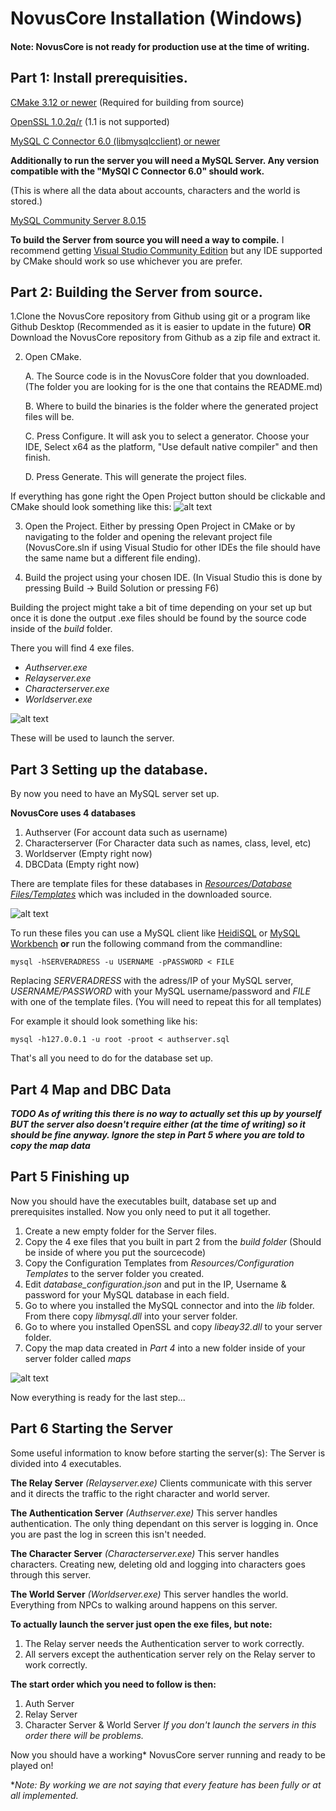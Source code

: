 # NovusCore Installation (Windows)

#### Note: NovusCore is not ready for production use at the time of writing.

## Part 1: Install prerequisities.

[CMake 3.12 or newer](https://cmake.org/download/)
(Required for building from source)

[OpenSSL 1.0.2q/r](http://slproweb.com/products/Win32OpenSSL.html)
(1.1 is not supported)

[MySQL C Connector 6.0 (libmysqlcclient) or newer](https://dev.mysql.com/downloads/connector/c/)

**Additionally to run the server you will need a MySQL Server. Any version compatible with the "MySQl C Connector 6.0" should work.**

(This is where all the data about accounts, characters and the world is stored.)

[MySQL Community Server 8.0.15](https://dev.mysql.com/downloads/mysql/)

**To build the Server from source you will need a way to compile.**
I recommend getting [Visual Studio Community Edition](https://visualstudio.microsoft.com/) but any IDE supported by CMake should work so use whichever you are prefer.

## Part 2: Building the Server from source.

1.Clone the NovusCore repository from Github using git or a program like Github Desktop (Recommended as it is easier to update in the future) **OR** Download the NovusCore repository from Github as a zip file and extract it.

2. Open CMake.

	A. The Source code is in the NovusCore folder that you downloaded. (The folder you are looking for is the one that contains the README.md)
  
	B. Where to build the binaries is the folder where the generated project files will be.
  
	C. Press Configure. It will ask you to select a generator. Choose your IDE, Select x64 as the platform, "Use default native compiler" and then finish.
	
	D. Press Generate. This will generate the project files.
	
If everything has gone right the Open Project button should be clickable and CMake should look something like this:
![alt text](https://i.imgur.com/5akkUtr.png "CMake Result")

3. Open the Project. Either by pressing Open Project in CMake or by navigating to the folder and opening the relevant project file (NovusCore.sln if using Visual Studio for other IDEs the file should have the same name but a different file ending).

4. Build the project using your chosen IDE. (In Visual Studio this is done by pressing Build -> Build Solution or pressing F6)

Building the project might take a bit of time depending on your set up but once it is done the output .exe files should be found by the source code inside of the *build* folder.

There you will find 4 exe files.
- *Authserver.exe*
- *Relayserver.exe*
- *Characterserver.exe*
- *Worldserver.exe*

![alt text](https://i.imgur.com/wWaK98L.png "Exe files")

These will be used to launch the server.
## Part 3 Setting up the database.
By now you need to have an MySQL server set up.

**NovusCore uses 4 databases**
1. Authserver
(For account data such as username)
2. Characterserver
(For Character data such as names, class, level, etc)
3. Worldserver
(Empty right now)
4. DBCData
(Empty right now)

There are template files for these databases in [*Resources/Database Files/Templates*](https://github.com/novuscore/NovusCore/tree/master/resources/Database%20Files/Templates) which was included in the downloaded source.

![alt text](https://i.imgur.com/dehUFcs.png "Template Files")

To run these files you can use a MySQL client like [HeidiSQL](https://www.heidisql.com/download.php) or [MySQL Workbench](https://www.mysql.com/products/workbench/) **or** run the following command from the commandline:

```mysql -hSERVERADRESS -u USERNAME -pPASSWORD < FILE```

Replacing *SERVERADRESS* with the adress/IP of your MySQL server, *USERNAME/PASSWORD* with your MySQL username/password and *FILE* with one of the template files. (You will need to repeat this for all templates)

For example it should look something like his:

```mysql -h127.0.0.1 -u root -proot < authserver.sql```

That's all you need to do for the database set up.
## Part 4 Map and DBC Data

***TODO As of writing this there is no way to actually set this up by yourself BUT the server also doesn't require either (at the time of writing) so it should be fine anyway. Ignore the step in Part 5 where you are told to copy the map data***
 
## Part 5 Finishing up
Now you should have the executables built, database set up and prerequisites installed. Now you only need to put it all together.

1. Create a new empty folder for the Server files.
2. Copy the 4 exe files that you built in part 2 from the *build folder* (Should be inside of where you put the sourcecode)
3. Copy the Configuration Templates from *Resources/Configuration Templates* to the server folder you created.
4. Edit *database_configuration.json* and put in the IP, Username & password for your MySQL database in each field.
5. Go to where you installed the MySQL connector and into the *lib* folder. From there copy *libmysql.dll* into your server folder.
6. Go to where you installed OpenSSL and copy *libeay32.dll* to your server folder.
7. Copy the map data created in *Part 4* into a new folder inside of your server folder called *maps*

![alt text](https://i.imgur.com/XnwK2tq.png "Final server folder")

Now everything is ready for the last step...

## Part 6 Starting the Server
Some useful information to know before starting the server(s):
The Server is divided into 4 executables.

**The Relay Server** *(Relayserver.exe)*
Clients communicate with this server and it directs the traffic to the right character and world server.

**The Authentication Server** *(Authserver.exe)*
This server handles authentication. The only thing dependant on this server is logging in. Once you are past the log in screen this isn't needed.

**The Character Server** *(Characterserver.exe)*
This server handles characters. Creating new, deleting old and logging into characters goes through this server.

**The World Server** *(Worldserver.exe)*
This server handles the world. Everything from NPCs to walking around happens on this server.

**To actually launch the server just open the exe files, but note:**
1. The Relay server needs the Authentication server to work correctly.
2. All servers except the authentication server rely on the Relay server to work correctly.

**The start order which you need to follow is then:**
1. Auth Server
2. Relay Server
3. Character Server & World Server
*If you don't launch the servers in this order there will be problems.*

Now you should have a working\* NovusCore server running and ready to be played on!

\**Note: By working we are not saying that every feature has been fully or at all implemented.*
